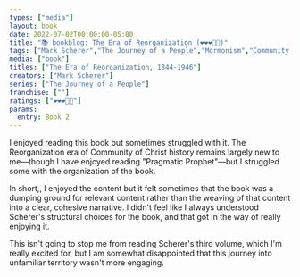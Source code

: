 ```yaml
---
types: ["media"]
layout: book
date: 2022-07-02T00:00:00-05:00
title: "📚 bookblog: The Era of Reorganization (❤️❤️❤️🖤🖤)"
tags: ["Mark Scherer","The Journey of a People","Mormonism","Community of Christ","Joseph Smith III: Pragmatic Prophet"]
media: ["book"]
titles: ["The Era of Reorganization, 1844-1946"]
creators: ["Mark Scherer"]
series: ["The Journey of a People"]
franchise: [""]
ratings: ["❤️❤️❤️🖤🖤"]
params:
  entry: Book 2
---
```


I enjoyed reading this book but sometimes struggled with it. The Reorganization era of Community of Christ history remains largely new to me—though I have enjoyed reading "Pragmatic Prophet"—but I struggled some with the organization of the book. 

In short,, I enjoyed the content but it felt sometimes that the book was a dumping ground for relevant content rather than the weaving of that content into a clear, cohesive narrative. I didn't feel like I always understood Scherer's structural choices for the book, and that got in the way of really enjoying it.

This isn't going to stop me from reading Scherer's third volume, which I'm really excited for, but I am somewhat disappointed that this journey into unfamiliar territory wasn't more engaging.